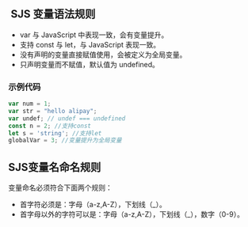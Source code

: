 ##  SJS 变量语法规则
- var 与 JavaScript 中表现一致，会有变量提升。
- 支持 const 与 let，与 JavaScript 表现一致。
- 没有声明的变量直接赋值使用，会被定义为全局变量。
- 只声明变量而不赋值，默认值为 undefined。

### 示例代码
```js
var num = 1;
var str = "hello alipay";
var undef; // undef === undefined
const n = 2; //支持const
let s = 'string'; //支持let
globalVar = 3; //变量提升为全局变量
```

## SJS变量名命名规则
变量命名必须符合下面两个规则：

- 首字符必须是：字母（a-z,A-Z），下划线（_）。
- 首字母以外的字符可以是：字母（a-z,A-Z），下划线（_），数字（0-9）。

 
